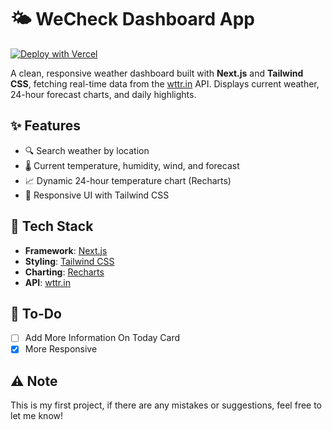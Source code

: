 # 🌤️ WeCheck Dashboard App
[![Deploy with Vercel](https://vercel.com/button)](https://vercel.com/import/project?template=https://github.com/AdamRoyn/wecheck)

A clean, responsive weather dashboard built with **Next.js** and **Tailwind CSS**, fetching real-time data from the [wttr.in](https://wttr.in) API. Displays current weather, 24-hour forecast charts, and daily highlights.

## ✨ Features

- 🔍 Search weather by location
- 🌡️ Current temperature, humidity, wind, and forecast
- 📈 Dynamic 24-hour temperature chart (Recharts)
- 📱 Responsive UI with Tailwind CSS

## 🔧 Tech Stack

- **Framework**: [Next.js](https://nextjs.org/)
- **Styling**: [Tailwind CSS](https://tailwindcss.com/)
- **Charting**: [Recharts](https://recharts.org/)
- **API**: [wttr.in](https://wttr.in/)

## 📝 To-Do
- [ ] Add More Information On Today Card
- [x] More Responsive

## ⚠️ Note
This is my first project, if there are any mistakes or suggestions, feel free to let me know!

